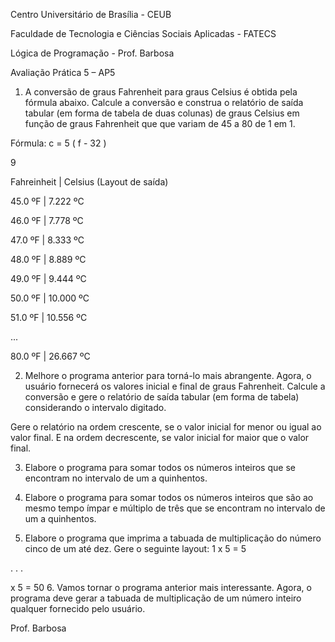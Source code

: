Centro Universitário de Brasília - CEUB

Faculdade de Tecnologia e Ciências Sociais Aplicadas - FATECS

Lógica de Programação - Prof. Barbosa

Avaliação Prática 5 – AP5

1.  A conversão de graus Fahrenheit para graus Celsius é obtida pela fórmula abaixo. Calcule a conversão e construa o relatório de saída tabular (em forma de tabela de duas colunas) de graus Celsius em função de graus Fahrenheit que que variam de 45 a 80 de 1 em 1.

Fórmula: c = 5 ( f - 32 )

9

Fahreinheit | Celsius (Layout de saída)

45.0 ºF | 7.222 ºC

46.0 ºF | 7.778 ºC

47.0 ºF | 8.333 ºC

48.0 ºF | 8.889 ºC

49.0 ºF | 9.444 ºC

50.0 ºF | 10.000 ºC

51.0 ºF | 10.556 ºC

...

80.0 ºF | 26.667 ºC

2.  Melhore o programa anterior para torná-lo mais abrangente. Agora, o usuário fornecerá os valores inicial e final de graus Fahrenheit. Calcule a conversão e gere o relatório de saída tabular (em forma de tabela) considerando o intervalo digitado.

Gere o relatório na ordem crescente, se o valor inicial for menor ou igual ao valor final. E na ordem decrescente, se valor inicial for maior que o valor final.

3.  Elabore o programa para somar todos os números inteiros que se encontram no intervalo de um a quinhentos.

4.  Elabore o programa para somar todos os números inteiros que são ao mesmo tempo ímpar e múltiplo de três que se encontram no intervalo de um a quinhentos.

5.  Elabore o programa que imprima a tabuada de multiplicação do número cinco de um até dez. Gere o seguinte layout: 1 x 5 = 5

. . .

x 5 = 50
6.  Vamos tornar o programa anterior mais interessante. Agora, o programa deve gerar a tabuada de multiplicação de um número inteiro qualquer fornecido pelo usuário.

Prof. Barbosa